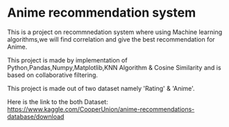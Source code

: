 # Anime recommendation system

This is a project on recommnedation system where using Machine learning algorithms,we will find correlation and give the best recommendation for Anime.

This project is made by implementation of Python,Pandas,Numpy,Matplotlib,KNN Algorithm & Cosine Similarity and is based on collaborative filtering.

This project is made out of two dataset namely 'Rating' & 'Anime'.

Here is the link to the both Dataset: https://www.kaggle.com/CooperUnion/anime-recommendations-database/download
